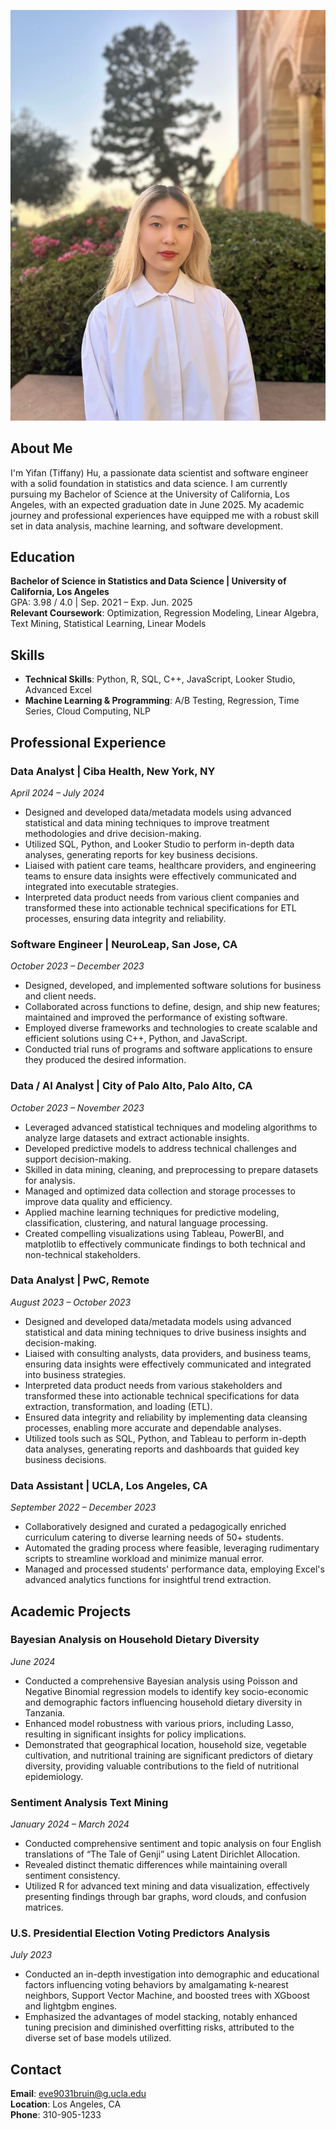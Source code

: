 ![Profile Picture](/assets/23fcb415b6258a21c6382f7808c9e72c.JPG)

## About Me
I'm Yifan (Tiffany) Hu, a passionate data scientist and software engineer with a solid foundation in statistics and data science. I am currently pursuing my Bachelor of Science at the University of California, Los Angeles, with an expected graduation date in June 2025. My academic journey and professional experiences have equipped me with a robust skill set in data analysis, machine learning, and software development.

## Education
**Bachelor of Science in Statistics and Data Science | University of California, Los Angeles**  
GPA: 3.98 / 4.0 | Sep. 2021 – Exp. Jun. 2025  
**Relevant Coursework**: Optimization, Regression Modeling, Linear Algebra, Text Mining, Statistical Learning, Linear Models

## Skills
- **Technical Skills**: Python, R, SQL, C++, JavaScript, Looker Studio, Advanced Excel
- **Machine Learning & Programming**: A/B Testing, Regression, Time Series, Cloud Computing, NLP

## Professional Experience

### Data Analyst | Ciba Health, New York, NY  
*April 2024 – July 2024*
- Designed and developed data/metadata models using advanced statistical and data mining techniques to improve treatment methodologies and drive decision-making.
- Utilized SQL, Python, and Looker Studio to perform in-depth data analyses, generating reports for key business decisions.
- Liaised with patient care teams, healthcare providers, and engineering teams to ensure data insights were effectively communicated and integrated into executable strategies.
- Interpreted data product needs from various client companies and transformed these into actionable technical specifications for ETL processes, ensuring data integrity and reliability.

### Software Engineer | NeuroLeap, San Jose, CA  
*October 2023 – December 2023*
- Designed, developed, and implemented software solutions for business and client needs.
- Collaborated across functions to define, design, and ship new features; maintained and improved the performance of existing software.
- Employed diverse frameworks and technologies to create scalable and efficient solutions using C++, Python, and JavaScript.
- Conducted trial runs of programs and software applications to ensure they produced the desired information.

### Data / AI Analyst | City of Palo Alto, Palo Alto, CA  
*October 2023 – November 2023*
- Leveraged advanced statistical techniques and modeling algorithms to analyze large datasets and extract actionable insights.
- Developed predictive models to address technical challenges and support decision-making.
- Skilled in data mining, cleaning, and preprocessing to prepare datasets for analysis.
- Managed and optimized data collection and storage processes to improve data quality and efficiency.
- Applied machine learning techniques for predictive modeling, classification, clustering, and natural language processing.
- Created compelling visualizations using Tableau, PowerBI, and matplotlib to effectively communicate findings to both technical and non-technical stakeholders.

### Data Analyst | PwC, Remote  
*August 2023 – October 2023*
- Designed and developed data/metadata models using advanced statistical and data mining techniques to drive business insights and decision-making.
- Liaised with consulting analysts, data providers, and business teams, ensuring data insights were effectively communicated and integrated into business strategies.
- Interpreted data product needs from various stakeholders and transformed these into actionable technical specifications for data extraction, transformation, and loading (ETL).
- Ensured data integrity and reliability by implementing data cleansing processes, enabling more accurate and dependable analyses.
- Utilized tools such as SQL, Python, and Tableau to perform in-depth data analyses, generating reports and dashboards that guided key business decisions.

### Data Assistant | UCLA, Los Angeles, CA  
*September 2022 – December 2023*
- Collaboratively designed and curated a pedagogically enriched curriculum catering to diverse learning needs of 50+ students.
- Automated the grading process where feasible, leveraging rudimentary scripts to streamline workload and minimize manual error.
- Managed and processed students' performance data, employing Excel's advanced analytics functions for insightful trend extraction.

## Academic Projects

### Bayesian Analysis on Household Dietary Diversity  
*June 2024*
- Conducted a comprehensive Bayesian analysis using Poisson and Negative Binomial regression models to identify key socio-economic and demographic factors influencing household dietary diversity in Tanzania.
- Enhanced model robustness with various priors, including Lasso, resulting in significant insights for policy implications.
- Demonstrated that geographical location, household size, vegetable cultivation, and nutritional training are significant predictors of dietary diversity, providing valuable contributions to the field of nutritional epidemiology.

### Sentiment Analysis Text Mining  
*January 2024 – March 2024*
- Conducted comprehensive sentiment and topic analysis on four English translations of “The Tale of Genji” using Latent Dirichlet Allocation.
- Revealed distinct thematic differences while maintaining overall sentiment consistency.
- Utilized R for advanced text mining and data visualization, effectively presenting findings through bar graphs, word clouds, and confusion matrices.

### U.S. Presidential Election Voting Predictors Analysis  
*July 2023*
- Conducted an in-depth investigation into demographic and educational factors influencing voting behaviors by amalgamating k-nearest neighbors, Support Vector Machine, and boosted trees with XGboost and lightgbm engines.
- Emphasized the advantages of model stacking, notably enhanced tuning precision and diminished overfitting risks, attributed to the diverse set of base models utilized.


## Contact
**Email**: eve9031bruin@g.ucla.edu  
**Location**: Los Angeles, CA  
**Phone**: 310-905-1233
